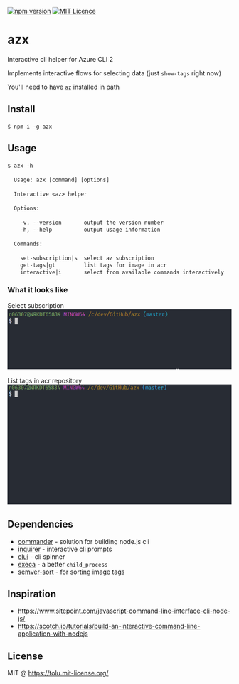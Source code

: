 [![npm version](https://badge.fury.io/js/azx.svg)](https://www.npmjs.com/package/azx) [![MIT Licence](https://badges.frapsoft.com/os/mit/mit.svg?v=103)](https://tolu.mit-license.org/)


# azx
Interactive cli helper for Azure CLI 2

Implements interactive flows for selecting data (just `show-tags` right now)


You'll need to have [`az`](https://docs.microsoft.com/en-us/cli/azure/install-azure-cli?view=azure-cli-latest) installed in path

## Install

```
$ npm i -g azx
```

## Usage

```
$ azx -h

  Usage: azx [command] [options]

  Interactive <az> helper

  Options:

    -v, --version       output the version number
    -h, --help          output usage information

  Commands:

    set-subscription|s  select az subscription
    get-tags|gt         list tags for image in acr
    interactive|i       select from available commands interactively
```

### What it looks like
Select subscription  
![select subscription](./gifs/s-example.gif)

List tags in acr repository  
![select subscription](./gifs/gt-example.gif)


## Dependencies

 - [commander](https://www.npmjs.com/package/commander) - solution for building node.js cli
 - [inquirer](https://www.npmjs.com/package/inquirer) - interactive cli prompts
 - [clui](https://www.npmjs.com/package/clui) - cli spinner
 - [execa](https://www.npmjs.com/package/execa) - a better `child_process`
 - [semver-sort](https://www.npmjs.com/package/semver-sort) - for sorting image tags

## Inspiration

 - https://www.sitepoint.com/javascript-command-line-interface-cli-node-js/
 - https://scotch.io/tutorials/build-an-interactive-command-line-application-with-nodejs

## License

MIT @ https://tolu.mit-license.org/
